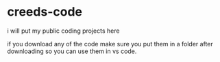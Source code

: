 # creeds-code
i will put my public coding projects here

if you download any of the code make sure you put them in a folder after downloading so you can use them in vs code.
